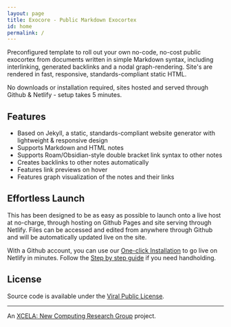 ```yaml
---
layout: page
title: Exocore - Public Markdown Exocortex
id: home
permalink: /
---
```


Preconfigured template to roll out your own no-code, no-cost public exocortex from documents written in simple Markdown syntax, including interlinking, generated backlinks and a nodal graph-rendering. Site's are rendered in fast, responsive, standards-compliant static HTML. 

No downloads or installation required, sites hosted and served through Github & Netlify - setup takes 5 minutes.

## Features

- Based on Jekyll, a static, standards-compliant website generator with lightweight & responsive design
- Supports Markdown and HTML notes
- Supports Roam/Obsidian-style double bracket link syntax to other notes
- Creates backlinks to other notes automatically
- Features link previews on hover
- Features graph visualization of the notes and their links

## Effortless Launch

This has been designed to be as easy as possible to launch onto a live host at no-charge, through hosting on Github Pages and site serving through Netlify. Files can be accessed and edited from anywhere through Github and will be automatically updated live on the site.

With a Github account, you can use our [One-click Installation](https://app.netlify.com/start/deploy?repository=https://github.com/xcela/exocore) to go live on Netlify in minutes. Follow the [Step by step guide](step-by-step-tutorial) if you need handholding.

## License

Source code is available under the [Viral Public License](LICENSE.md).

---

An [XCELA: New Computing Research Group](https://xcela.org) project.